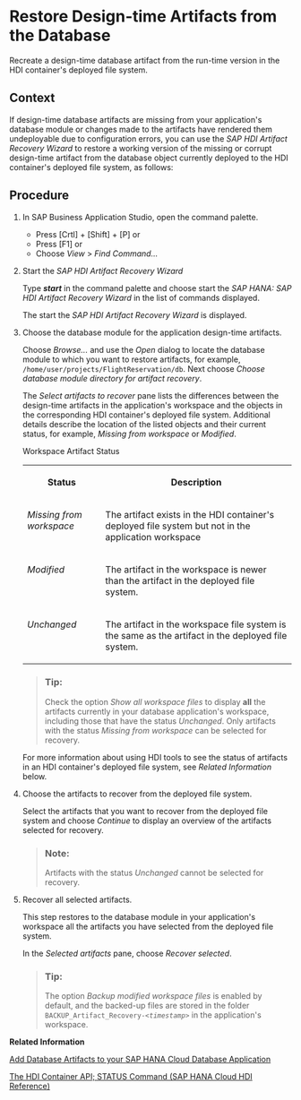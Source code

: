 <!-- loioe735ec2bac4541339e9301e8cae7ca0b -->

# Restore Design-time Artifacts from the Database

Recreate a design-time database artifact from the run-time version in the HDI container's deployed file system.



## Context

If design-time database artifacts are missing from your application's database module or changes made to the artifacts have rendered them undeployable due to configuration errors, you can use the *SAP HDI Artifact Recovery Wizard* to restore a working version of the missing or corrupt design-time artifact from the database object currently deployed to the HDI container's deployed file system, as follows:



## Procedure

1.  In SAP Business Application Studio, open the command palette.

    -   Press  [Crtl\] + [Shift\] + [P\]  or
    -   Press [F1\] or
    -   Choose *View* \> *Find Command...*

2.  Start the *SAP HDI Artifact Recovery Wizard*

    Type ***start*** in the command palette and choose start the *SAP HANA: SAP HDI Artifact Recovery Wizard* in the list of commands displayed.

    The start the *SAP HDI Artifact Recovery Wizard* is displayed.

3.  Choose the database module for the application design-time artifacts.

    Choose *Browse...* and use the *Open* dialog to locate the database module to which you want to restore artifacts, for example, `/home/user/projects/FlightReservation/db`. Next choose *Choose database module directory for artifact recovery*.

    The *Select artifacts to recover* pane lists the differences between the design-time artifacts in the application's workspace and the objects in the corresponding HDI container's deployed file system. Additional details describe the location of the listed objects and their current status, for example, *Missing from workspace* or *Modified*.

    <a name="loioe735ec2bac4541339e9301e8cae7ca0b__table_fcd_krx_n5b"/>Workspace Artifact Status


    <table>
    <tr>
    <th valign="top">

    Status


    
    </th>
    <th valign="top">

    Description


    
    </th>
    </tr>
    <tr>
    <td valign="top">

    *Missing from workspace*


    
    </td>
    <td valign="top">

    The artifact exists in the HDI container's deployed file system but not in the application workspace


    
    </td>
    </tr>
    <tr>
    <td valign="top">

    *Modified*


    
    </td>
    <td valign="top">

    The artifact in the workspace is newer than the artifact in the deployed file system.


    
    </td>
    </tr>
    <tr>
    <td valign="top">

    *Unchanged*


    
    </td>
    <td valign="top">

    The artifact in the workspace file system is the same as the artifact in the deployed file system.


    
    </td>
    </tr>
    </table>
    
    > ### Tip:  
    > Check the option *Show all workspace files* to display **all** the artifacts currently in your database application's workspace, including those that have the status *Unchanged*. Only artifacts with the status *Missing from workspace* can be selected for recovery.

    For more information about using HDI tools to see the status of artifacts in an HDI container's deployed file system, see *Related Information* below.

4.  Choose the artifacts to recover from the deployed file system.

    Select the artifacts that you want to recover from the deployed file system and choose *Continue* to display an overview of the artifacts selected for recovery.

    > ### Note:  
    > Artifacts with the status *Unchanged* cannot be selected for recovery.

5.  Recover all selected artifacts.

    This step restores to the database module in your application's workspace all the artifacts you have selected from the deployed file system.

    In the *Selected artifacts* pane, choose *Recover selected*.

    > ### Tip:  
    > The option *Backup modified workspace files* is enabled by default, and the backed-up files are stored in the folder <code>BACKUP_Artifact_Recovery-<i class="varname">&lt;timestamp&gt;</i></code> in the application's workspace.


**Related Information**  


[Add Database Artifacts to your SAP HANA Cloud Database Application](add-database-artifacts-to-your-sap-hana-cloud-database-application-1aa9165.md "Add the underlying design-time database objects to your SAP HANA application.")

[The HDI Container API; STATUS Command \(SAP HANA Cloud HDI Reference\)](https://help.sap.com/docs/HANA_CLOUD_DATABASE/c2cc2e43458d4abda6788049c58143dc/e14a40cb7db048f99b5cea2548fc89ee.html)

